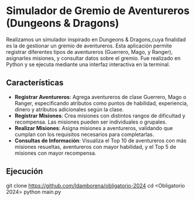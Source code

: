 # Simulador de Gremio de Aventureros (Dungeons & Dragons)

Realizamos un simulador inspirado en Dungeons & Dragons,cuya finalidad es la de gestionar un gremio de aventureros. Esta aplicación permite registrar diferentes tipos de aventureros (Guerrero, Mago, y Ranger), asignarles misiones, y consultar datos sobre el gremio. Fue realizado en Python y se ejecuta mediante una interfaz interactiva en la terminal.

## Características

- **Registrar Aventureros**: Agrega aventureros de clase Guerrero, Mago o Ranger, especificando atributos como puntos de habilidad, experiencia, dinero y atributos adicionales según la clase.
- **Registrar Misiones**: Crea misiones con distintos rangos de dificultad y recompensa. Las misiones pueden ser individuales o grupales.
- **Realizar Misiones**: Asigna misiones a aventureros, validando que cumplan con los requisitos necesarios para completarlas.
- **Consultas de Información**: Visualiza el Top 10 de aventureros con más misiones resueltas, aventureros con mayor habilidad, y el Top 5 de misiones con mayor recompensa.

## Ejecución


   git clone https://github.com/ldamborena/obligatorio-2024
   cd <Obligatorio 2024>
   python main.py

